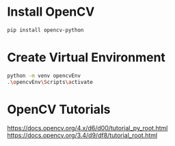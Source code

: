 # Install OpenCV 
```bash 
pip install opencv-python 
```

# Create Virtual Environment 
```bash 
python -m venv opencvEnv
.\opencvEnv\Scripts\activate
```


# OpenCV Tutorials
https://docs.opencv.org/4.x/d6/d00/tutorial_py_root.html
https://docs.opencv.org/3.4/d9/df8/tutorial_root.html



